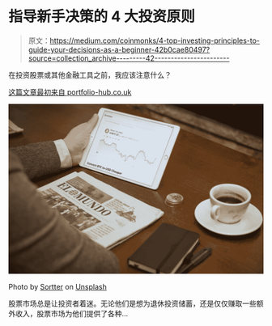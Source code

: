 # 指导新手决策的 4 大投资原则

> 原文：<https://medium.com/coinmonks/4-top-investing-principles-to-guide-your-decisions-as-a-beginner-42b0cae80497?source=collection_archive---------42----------------------->

在投资股票或其他金融工具之前，我应该注意什么？

[这篇文章最初来自 portfolio-hub.co.uk](http://www.portfolio-hub.co.uk/)

![](img/f355aaaa9a41138ac34b15a67e241bd4.png)

Photo by [Sortter](https://unsplash.com/@sorttercom?utm_source=medium&utm_medium=referral) on [Unsplash](https://unsplash.com?utm_source=medium&utm_medium=referral)

股票市场总是让投资者着迷。无论他们是想为退休投资储蓄，还是仅仅赚取一些额外收入，股票市场为他们提供了各种…